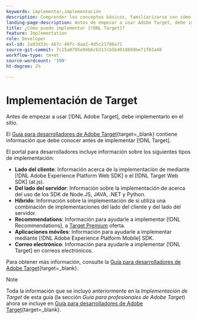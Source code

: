 ```yaml
---
keywords: implementar;implementación
description: Comprender los conceptos básicos, familiarizarse con cómo [!DNL Target] funciona e se integra con su infraestructura de y comprende cómo se realiza el seguimiento de los visitantes.
landing-page-description: Antes de empezar a usar Adobe Target, debe implementarlo en el sitio.
title: ¿Cómo puedo implementar [!DNL Target]?
feature: Implementation
role: Developer
exl-id: 2ad3d33c-467c-48fc-8aa2-4d5c21708a71
source-git-commit: 7c15a0795e94b6c6317cb5b4018899be71f03a40
workflow-type: tm+mt
source-wordcount: '199'
ht-degree: 2%

---
```


# Implementación de Target

Antes de empezar a usar [!DNL Adobe Target], debe implementarlo en el sitio.

El [Guía para desarrolladores de Adobe Target](https://experienceleague.corp.adobe.com/docs/target-dev/developer/overview.html){target=_blank} contiene información que debe conocer antes de implementar [!DNL Target].

El portal para desarrolladores incluye información sobre los siguientes tipos de implementación:

* **Lado del cliente**: Información acerca de la implementación de mediante [!DNL Adobe Experience Platform Web SDK] o el [!DNL Target Web SDK] (at.js).
* **Del lado del servidor**: Información sobre la implementación de acerca del uso de los SDK de Node.JS, JAVA, .NET y Python.
* **Híbrido**: Información sobre la implementación de si utiliza una combinación de implementaciones del lado del cliente y del lado del servidor.
* **Recommendations**: Información para ayudarle a implementar [!DNL Recommendations], a [Target Premium](/help/main/c-intro/intro.md#premium) oferta.
* **Aplicaciones móviles**: Información para ayudarle a implementar mediante [!DNL Adobe Experience Platform Mobile] SDK.
* **Correo electrónico**: Información para ayudarle a implementar [!DNL Target] en correos electrónicos.

Para obtener más información, consulte la [Guía para desarrolladores de Adobe Target](https://experienceleague.corp.adobe.com/docs/target-dev/developer/overview.html?lang=en){target=_blank}.

>[!NOTE]
>
>Toda la información que se incluyó anteriormente en la *Implementación de Target* de esta guía (la sección *Guía para profesionales de Adobe Target*) ahora se incluye en [Guía para desarrolladores de Adobe Target](https://experienceleague.corp.adobe.com/docs/target-dev/developer/overview.html?lang=en){target=_blank}.




